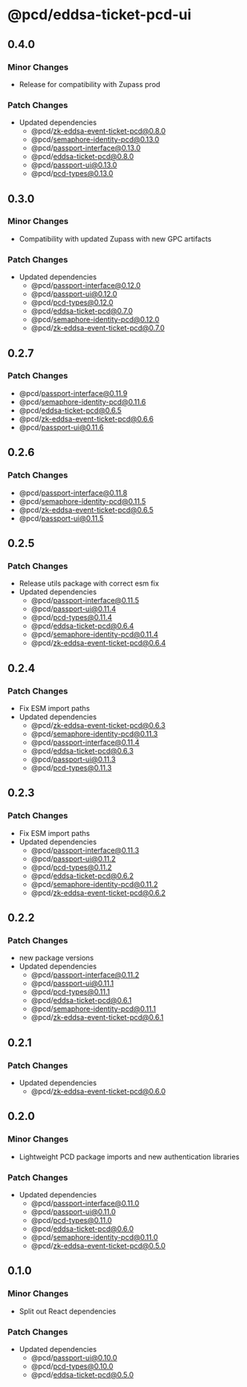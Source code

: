 # @pcd/eddsa-ticket-pcd-ui

## 0.4.0

### Minor Changes

- Release for compatibility with Zupass prod

### Patch Changes

- Updated dependencies
  - @pcd/zk-eddsa-event-ticket-pcd@0.8.0
  - @pcd/semaphore-identity-pcd@0.13.0
  - @pcd/passport-interface@0.13.0
  - @pcd/eddsa-ticket-pcd@0.8.0
  - @pcd/passport-ui@0.13.0
  - @pcd/pcd-types@0.13.0

## 0.3.0

### Minor Changes

- Compatibility with updated Zupass with new GPC artifacts

### Patch Changes

- Updated dependencies
  - @pcd/passport-interface@0.12.0
  - @pcd/passport-ui@0.12.0
  - @pcd/pcd-types@0.12.0
  - @pcd/eddsa-ticket-pcd@0.7.0
  - @pcd/semaphore-identity-pcd@0.12.0
  - @pcd/zk-eddsa-event-ticket-pcd@0.7.0

## 0.2.7

### Patch Changes

- @pcd/passport-interface@0.11.9
- @pcd/semaphore-identity-pcd@0.11.6
- @pcd/eddsa-ticket-pcd@0.6.5
- @pcd/zk-eddsa-event-ticket-pcd@0.6.6
- @pcd/passport-ui@0.11.6

## 0.2.6

### Patch Changes

- @pcd/passport-interface@0.11.8
- @pcd/semaphore-identity-pcd@0.11.5
- @pcd/zk-eddsa-event-ticket-pcd@0.6.5
- @pcd/passport-ui@0.11.5

## 0.2.5

### Patch Changes

- Release utils package with correct esm fix
- Updated dependencies
  - @pcd/passport-interface@0.11.5
  - @pcd/passport-ui@0.11.4
  - @pcd/pcd-types@0.11.4
  - @pcd/eddsa-ticket-pcd@0.6.4
  - @pcd/semaphore-identity-pcd@0.11.4
  - @pcd/zk-eddsa-event-ticket-pcd@0.6.4

## 0.2.4

### Patch Changes

- Fix ESM import paths
- Updated dependencies
  - @pcd/zk-eddsa-event-ticket-pcd@0.6.3
  - @pcd/semaphore-identity-pcd@0.11.3
  - @pcd/passport-interface@0.11.4
  - @pcd/eddsa-ticket-pcd@0.6.3
  - @pcd/passport-ui@0.11.3
  - @pcd/pcd-types@0.11.3

## 0.2.3

### Patch Changes

- Fix ESM import paths
- Updated dependencies
  - @pcd/passport-interface@0.11.3
  - @pcd/passport-ui@0.11.2
  - @pcd/pcd-types@0.11.2
  - @pcd/eddsa-ticket-pcd@0.6.2
  - @pcd/semaphore-identity-pcd@0.11.2
  - @pcd/zk-eddsa-event-ticket-pcd@0.6.2

## 0.2.2

### Patch Changes

- new package versions
- Updated dependencies
  - @pcd/passport-interface@0.11.2
  - @pcd/passport-ui@0.11.1
  - @pcd/pcd-types@0.11.1
  - @pcd/eddsa-ticket-pcd@0.6.1
  - @pcd/semaphore-identity-pcd@0.11.1
  - @pcd/zk-eddsa-event-ticket-pcd@0.6.1

## 0.2.1

### Patch Changes

- Updated dependencies
  - @pcd/zk-eddsa-event-ticket-pcd@0.6.0

## 0.2.0

### Minor Changes

- Lightweight PCD package imports and new authentication libraries

### Patch Changes

- Updated dependencies
  - @pcd/passport-interface@0.11.0
  - @pcd/passport-ui@0.11.0
  - @pcd/pcd-types@0.11.0
  - @pcd/eddsa-ticket-pcd@0.6.0
  - @pcd/semaphore-identity-pcd@0.11.0
  - @pcd/zk-eddsa-event-ticket-pcd@0.5.0

## 0.1.0

### Minor Changes

- Split out React dependencies

### Patch Changes

- Updated dependencies
  - @pcd/passport-ui@0.10.0
  - @pcd/pcd-types@0.10.0
  - @pcd/eddsa-ticket-pcd@0.5.0
